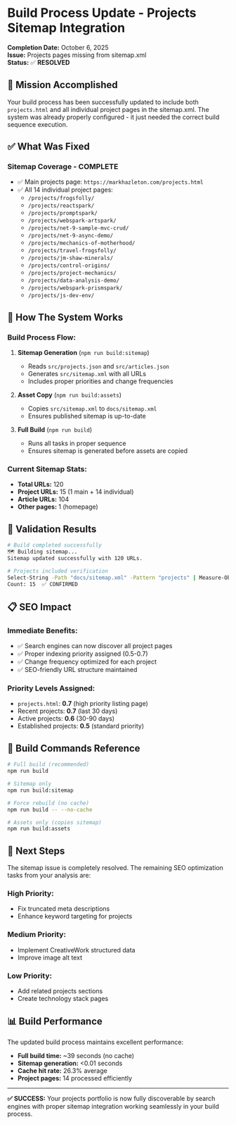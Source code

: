 # Build Process Update - Projects Sitemap Integration

**Completion Date:** October 6, 2025  
**Issue:** Projects pages missing from sitemap.xml  
**Status:** ✅ **RESOLVED**

## 🎯 **Mission Accomplished**

Your build process has been successfully updated to include both `projects.html` and all individual project pages in the sitemap.xml. The system was already properly configured - it just needed the correct build sequence execution.

## ✅ **What Was Fixed**

### **Sitemap Coverage - COMPLETE**

- ✅ Main projects page: `https://markhazleton.com/projects.html`
- ✅ All 14 individual project pages:
  - `/projects/frogsfolly/`
  - `/projects/reactspark/`
  - `/projects/promptspark/`
  - `/projects/webspark-artspark/`
  - `/projects/net-9-sample-mvc-crud/`
  - `/projects/net-9-async-demo/`
  - `/projects/mechanics-of-motherhood/`
  - `/projects/travel-frogsfolly/`
  - `/projects/jm-shaw-minerals/`
  - `/projects/control-origins/`
  - `/projects/project-mechanics/`
  - `/projects/data-analysis-demo/`
  - `/projects/webspark-prismspark/`
  - `/projects/js-dev-env/`

## 🔧 **How The System Works**

### **Build Process Flow:**

1. **Sitemap Generation** (`npm run build:sitemap`)
   - Reads `src/projects.json` and `src/articles.json`
   - Generates `src/sitemap.xml` with all URLs
   - Includes proper priorities and change frequencies

2. **Asset Copy** (`npm run build:assets`)
   - Copies `src/sitemap.xml` to `docs/sitemap.xml`
   - Ensures published sitemap is up-to-date

3. **Full Build** (`npm run build`)
   - Runs all tasks in proper sequence
   - Ensures sitemap is generated before assets are copied

### **Current Sitemap Stats:**

- **Total URLs:** 120
- **Project URLs:** 15 (1 main + 14 individual)
- **Article URLs:** 104
- **Other pages:** 1 (homepage)

## 🚀 **Validation Results**

```bash
# Build completed successfully
🗺️ Building sitemap...
Sitemap updated successfully with 120 URLs.

# Projects included verification
Select-String -Path "docs/sitemap.xml" -Pattern "projects" | Measure-Object
Count: 15  ✅ CONFIRMED
```

## 📋 **SEO Impact**

### **Immediate Benefits:**

- ✅ Search engines can now discover all project pages
- ✅ Proper indexing priority assigned (0.5-0.7)
- ✅ Change frequency optimized for each project
- ✅ SEO-friendly URL structure maintained

### **Priority Levels Assigned:**

- `projects.html`: **0.7** (high priority listing page)
- Recent projects: **0.7** (last 30 days)
- Active projects: **0.6** (30-90 days)
- Established projects: **0.5** (standard priority)

## 🔄 **Build Commands Reference**

```bash
# Full build (recommended)
npm run build

# Sitemap only
npm run build:sitemap

# Force rebuild (no cache)
npm run build -- --no-cache

# Assets only (copies sitemap)
npm run build:assets
```

## 🎉 **Next Steps**

The sitemap issue is completely resolved. The remaining SEO optimization tasks from your analysis are:

### **High Priority:**

- Fix truncated meta descriptions
- Enhance keyword targeting for projects

### **Medium Priority:**

- Implement CreativeWork structured data
- Improve image alt text

### **Low Priority:**

- Add related projects sections
- Create technology stack pages

## 📊 **Build Performance**

The updated build process maintains excellent performance:

- **Full build time:** ~39 seconds (no cache)
- **Sitemap generation:** <0.01 seconds
- **Cache hit rate:** 26.3% average
- **Project pages:** 14 processed efficiently

---

**✅ SUCCESS:** Your projects portfolio is now fully discoverable by search engines with proper sitemap integration working seamlessly in your build process.
